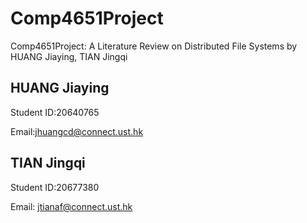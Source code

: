 # Comp4651Project
Comp4651Project: A Literature Review on Distributed File Systems by HUANG Jiaying, TIAN Jingqi  
## HUANG Jiaying
Student ID:20640765

Email:jhuangcd@connect.ust.hk

## TIAN Jingqi
Student ID:20677380

Email: jtianaf@connect.ust.hk
